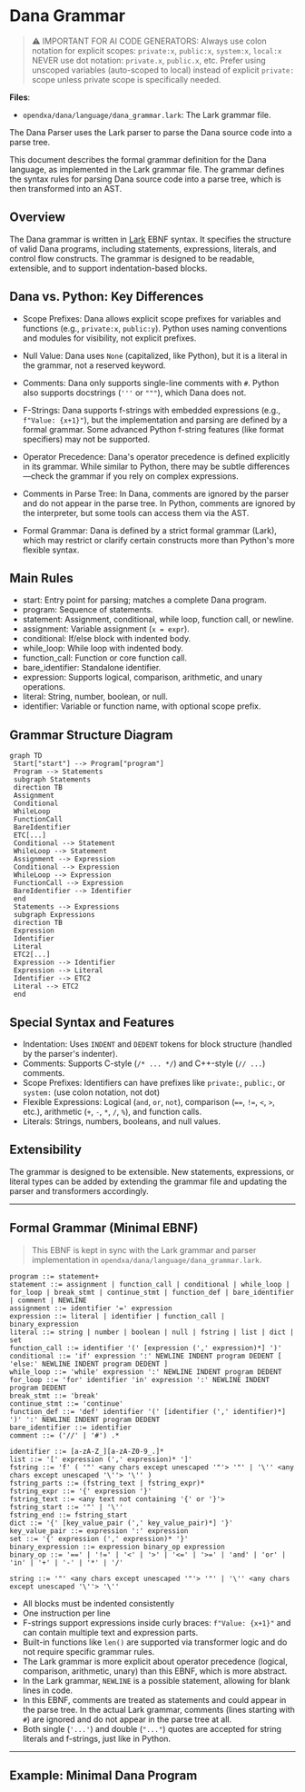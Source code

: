 # Dana Grammar

> ⚠️ IMPORTANT FOR AI CODE GENERATORS:
> Always use colon notation for explicit scopes: `private:x`, `public:x`, `system:x`, `local:x`
> NEVER use dot notation: `private.x`, `public.x`, etc.
> Prefer using unscoped variables (auto-scoped to local) instead of explicit `private:` scope unless private scope is specifically needed.

**Files**:
 - `opendxa/dana/language/dana_grammar.lark`: The Lark grammar file.

The Dana Parser uses the Lark parser to parse the Dana source code into a parse tree.

This document describes the formal grammar definition for the Dana language, as implemented in the Lark grammar file. The grammar defines the syntax rules for parsing Dana source code into a parse tree, which is then transformed into an AST.

## Overview

The Dana grammar is written in [Lark](https://github.com/lark-parser/lark) EBNF syntax. It specifies the structure of valid Dana programs, including statements, expressions, literals, and control flow constructs. The grammar is designed to be readable, extensible, and to support indentation-based blocks.

## Dana vs. Python: Key Differences

- Scope Prefixes:
 Dana allows explicit scope prefixes for variables and functions (e.g., `private:x`, `public:y`). Python uses naming conventions and modules for visibility, not explicit prefixes.

- Null Value:
 Dana uses `None` (capitalized, like Python), but it is a literal in the grammar, not a reserved keyword.

- Comments:
 Dana only supports single-line comments with `#`. Python also supports docstrings (`'''` or `"""`), which Dana does not.

- F-Strings:
 Dana supports f-strings with embedded expressions (e.g., `f"Value: {x+1}"`), but the implementation and parsing are defined by a formal grammar. Some advanced Python f-string features (like format specifiers) may not be supported.

- Operator Precedence:
 Dana's operator precedence is defined explicitly in its grammar. While similar to Python, there may be subtle differences—check the grammar if you rely on complex expressions.

- Comments in Parse Tree:
 In Dana, comments are ignored by the parser and do not appear in the parse tree. In Python, comments are ignored by the interpreter, but some tools can access them via the AST.

- Formal Grammar:
 Dana is defined by a strict formal grammar (Lark), which may restrict or clarify certain constructs more than Python's more flexible syntax.

## Main Rules

- start: Entry point for parsing; matches a complete Dana program.
- program: Sequence of statements.
- statement: Assignment, conditional, while loop, function call, or newline.
- assignment: Variable assignment (`x = expr`).
- conditional: If/else block with indented body.
- while_loop: While loop with indented body.
- function_call: Function or core function call.
- bare_identifier: Standalone identifier.
- expression: Supports logical, comparison, arithmetic, and unary operations.
- literal: String, number, boolean, or null.
- identifier: Variable or function name, with optional scope prefix.

## Grammar Structure Diagram

```mermaid
graph TD
 Start["start"] --> Program["program"]
 Program --> Statements
 subgraph Statements
 direction TB
 Assignment
 Conditional
 WhileLoop
 FunctionCall
 BareIdentifier
 ETC[...]
 Conditional --> Statement
 WhileLoop --> Statement
 Assignment --> Expression
 Conditional --> Expression
 WhileLoop --> Expression
 FunctionCall --> Expression
 BareIdentifier --> Identifier
 end
 Statements --> Expressions
 subgraph Expressions
 direction TB
 Expression
 Identifier
 Literal
 ETC2[...]
 Expression --> Identifier
 Expression --> Literal
 Identifier --> ETC2
 Literal --> ETC2
 end
```

## Special Syntax and Features

- Indentation: Uses `INDENT` and `DEDENT` tokens for block structure (handled by the parser's indenter).
- Comments: Supports C-style (`/* ... */`) and C++-style (`// ...`) comments.
- Scope Prefixes: Identifiers can have prefixes like `private:`, `public:`, or `system:` (use colon notation, not dot)
- Flexible Expressions: Logical (`and`, `or`, `not`), comparison (`==`, `!=`, `<`, `>`, etc.), arithmetic (`+`, `-`, `*`, `/`, `%`), and function calls.
- Literals: Strings, numbers, booleans, and null values.

## Extensibility

The grammar is designed to be extensible. New statements, expressions, or literal types can be added by extending the grammar file and updating the parser and transformers accordingly.

---

## Formal Grammar (Minimal EBNF)

> This EBNF is kept in sync with the Lark grammar and parser implementation in `opendxa/dana/language/dana_grammar.lark`.

```
program ::= statement+
statement ::= assignment | function_call | conditional | while_loop | for_loop | break_stmt | continue_stmt | function_def | bare_identifier | comment | NEWLINE
assignment ::= identifier '=' expression
expression ::= literal | identifier | function_call | binary_expression
literal ::= string | number | boolean | null | fstring | list | dict | set
function_call ::= identifier '(' [expression (',' expression)*] ')'
conditional ::= 'if' expression ':' NEWLINE INDENT program DEDENT [ 'else:' NEWLINE INDENT program DEDENT ]
while_loop ::= 'while' expression ':' NEWLINE INDENT program DEDENT
for_loop ::= 'for' identifier 'in' expression ':' NEWLINE INDENT program DEDENT
break_stmt ::= 'break'
continue_stmt ::= 'continue'
function_def ::= 'def' identifier '(' [identifier (',' identifier)*] ')' ':' NEWLINE INDENT program DEDENT
bare_identifier ::= identifier
comment ::= ('//' | '#') .*

identifier ::= [a-zA-Z_][a-zA-Z0-9_.]*
list ::= '[' expression (',' expression)* ']'
fstring ::= 'f' ( '"' <any chars except unescaped '"'> '"' | '\'' <any chars except unescaped '\''> '\'' )
fstring_parts ::= (fstring_text | fstring_expr)*
fstring_expr ::= '{' expression '}'
fstring_text ::= <any text not containing '{' or '}'>
fstring_start ::= '"' | '\''
fstring_end ::= fstring_start
dict ::= '{' [key_value_pair (',' key_value_pair)*] '}'
key_value_pair ::= expression ':' expression
set ::= '{' expression (',' expression)* '}'
binary_expression ::= expression binary_op expression
binary_op ::= '==' | '!=' | '<' | '>' | '<=' | '>=' | 'and' | 'or' | 'in' | '+' | '-' | '*' | '/'

string ::= '"' <any chars except unescaped '"'> '"' | '\'' <any chars except unescaped '\''> '\''
```

* All blocks must be indented consistently
* One instruction per line
* F-strings support expressions inside curly braces: `f"Value: {x+1}"` and can contain multiple text and expression parts.
* Built-in functions like `len()` are supported via transformer logic and do not require specific grammar rules.
* The Lark grammar is more explicit about operator precedence (logical, comparison, arithmetic, unary) than this EBNF, which is more abstract.
* In the Lark grammar, `NEWLINE` is a possible statement, allowing for blank lines in code.
* In this EBNF, comments are treated as statements and could appear in the parse tree. In the actual Lark grammar, comments (lines starting with `#`) are ignored and do not appear in the parse tree at all.
* Both single (`'...'`) and double (`"..."`) quotes are accepted for string literals and f-strings, just like in Python.

---

## Example: Minimal Dana Program

```
```